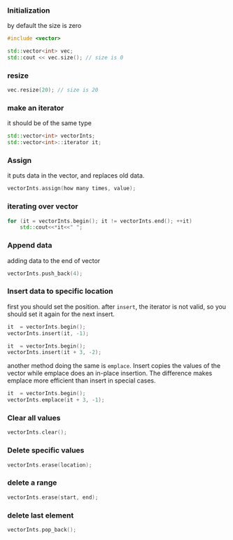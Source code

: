 ### Initialization
by default the size is zero
```cpp
#include <vector>

std::vector<int> vec;
std::cout << vec.size(); // size is 0
```
### resize
```cpp
vec.resize(20); // size is 20
```
### make an iterator
it should be of the same type
```cpp
std::vector<int> vectorInts;  
std::vector<int>::iterator it;
```
### Assign
it puts data in the vector, and replaces old data.
```cpp
vectorInts.assign(how many times, value);
```
### iterating over vector
```cpp
for (it = vectorInts.begin(); it != vectorInts.end(); ++it)
    std::cout<<*it<<" ";
```
### Append data
adding data to the end of vector
```cpp
vectorInts.push_back(4);
```
### Insert data to specific location
first you should set the position. after `insert`, the iterator is not valid, so you should set it again for the next insert.
```cpp
it  = vectorInts.begin();
vectorInts.insert(it, -1);

it  = vectorInts.begin();
vectorInts.insert(it + 3, -2);
```
another method doing the same is `emplace`. Insert copies the values of the vector while emplace does an in-place insertion. The difference makes emplace more efficient than insert in special cases.
```cpp
it  = vectorInts.begin();
vectorInts.emplace(it + 3, -1);
```
### Clear all values
```cpp
vectorInts.clear();
```
### Delete specific values
```cpp
vectorInts.erase(location);
```
### delete a range
```cpp
vectorInts.erase(start, end);
```
### delete last element
```cpp
vectorInts.pop_back();
```